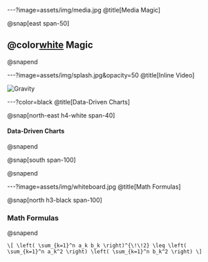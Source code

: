 ---?image=assets/img/media.jpg
@title[Media Magic]

@snap[east span-50]
## @color[white](Media) Magic
@snapend

---?image=assets/img/splash.jpg&opacity=50
@title[Inline Video]

![Gravity](https://player.vimeo.com/video/125471012)

---?color=black
@title[Data-Driven Charts]

@snap[north-east h4-white span-40]
#### Data-Driven Charts
@snapend

@snap[south span-100]

<canvas data-chart="line">
<!--
{
 "data": {
  "labels": ["January"," February"," March"," April"," May"," June"," July"],
  "datasets": [
   {
    "data":[65,59,80,81,56,55,40],
    "label":"Ruby Jobs","backgroundColor":"rgba(20,220,220,.8)"
   },
   {
    "data":[28,48,40,19,86,27,90],
    "label":"Elixir Jobs","backgroundColor":"rgba(220,120,120,.8)"
   }
  ]
 },
 "options": { "responsive": "true" }
}
-->
</canvas>

@snapend

---?image=assets/img/whiteboard.jpg
@title[Math Formulas]

@snap[north h3-black span-100]
### Math Formulas
@snapend

`\[
\left( \sum_{k=1}^n a_k b_k \right)^{\!\!2} \leq
 \left( \sum_{k=1}^n a_k^2 \right) \left( \sum_{k=1}^n b_k^2 \right)
\]`

